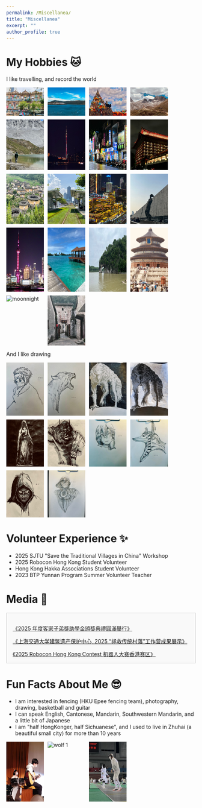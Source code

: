 ```yaml
---
permalink: /Miscellanea/
title: "Miscellanea"
excerpt: ""
author_profile: true
---
```


# My Hobbies 🐱
I like travelling, and record the world
<div style="display: flex; flex-wrap: wrap; gap: 10px;">
  <img src="/images/p1.jpg" alt="wolf 1" style="width: 100px; height: auto;">
  <img src="/images/p2.jpg" alt="wolf 2" style="width: 100px; height: auto;">
  <img src="/images/p3.jpg" alt="T" style="width: 100px; height: auto;">
  <img src="/images/p4.jpg" alt="batman" style="width: 100px; height: auto;">
  <img src="/images/p5.jpg" alt="girl" style="width: 100px; height: auto;">
  <img src="/images/p8.jpg" alt="moonnight" style="width: 100px; height: auto;">
  <img src="/images/p10.jpg" alt="moonnight" style="width: 100px; height: auto;">
  <img src="/images/p11.jpg" alt="moonnight" style="width: 100px; height: auto;">
  <img src="/images/p12.jpg" alt="moonnight" style="width: 100px; height: auto;">
  <img src="/images/p13.jpg" alt="moonnight" style="width: 100px; height: auto;">
  <img src="/images/p14.jpg" alt="moonnight" style="width: 100px; height: auto;">
  <img src="/images/p15.jpg" alt="moonnight" style="width: 100px; height: auto;">
  <img src="/images/sh.jpg" alt="moonnight" style="width: 100px; height: auto;">
  <img src="/images/maldives.jpg" alt="moonnight" style="width: 100px; height: auto;">
  <img src="/images/guilin.jpg" alt="moonnight" style="width: 100px; height: auto;">
  <img src="/images/BJ.jpg" alt="moonnight" style="width: 100px; height: auto;">
  <img src="/images/lj.jpg" alt="moonnight" style="width: 100px; height: auto;">
  <img src="/images/bz.jpg" alt="moonnight" style="width: 100px; height: auto;">
</div>

And I like drawing

<div style="display: flex; flex-wrap: wrap; gap: 10px;">
  <img src="/images/r.jpg" alt="wolf 1" style="width: 100px; height: auto;">
  <img src="/images/m.jpg" alt="wolf 1" style="width: 100px; height: auto;">
  <img src="/images/wolf1.jpg" alt="wolf 1" style="width: 100px; height: auto;">
  <img src="/images/wolf2.jpg" alt="wolf 2" style="width: 100px; height: auto;">
  <img src="/images/T.jpg" alt="T" style="width: 100px; height: auto;">
  <img src="/images/batman.jpg" alt="batman" style="width: 100px; height: auto;">
  <img src="/images/girl.jpg" alt="girl" style="width: 100px; height: auto;">
  <img src="/images/god.jpg" alt="god" style="width: 100px; height: auto;">
  <img src="/images/scary.jpg" alt="scary" style="width: 100px; height: auto;">
  <img src="/images/moonnight.jpg" alt="moonnight" style="width: 100px; height: auto;">
</div>


# Volunteer Experience ✨
- 2025 SJTU "Save the Traditional Villages in China" Workshop
- 2025 Robocon Hong Kong Student Volunteer
- Hong Kong Hakka Associations Student Volunteer
- 2023 BTP Yunnan Program Summer Volunteer Teacher


# Media 🎉
<div style="max-width: 800px; margin: 1rem 0; padding: 1rem; border: 1px solid #ccc; background-color: #f9f9f9; height: 100px; overflow-y: scroll; text-align: left;">
  <p>
    <a href="https://mp.weixin.qq.com/s/Vo-YghwGJwpu2vSzy-obGg" target="_blank">
      《2025 年度客家子弟獎助學金頒獎典禮圓滿舉行》
    </a>
  </p>
  <p>
    <a href="https://mp.weixin.qq.com/s/V8Fb1FWmlL-dcM2A_ly4tw" target="_blank">
      《上海交通大学建筑遗产保护中心, 2025 “拯救传统村落”工作营成果展示》
    </a>
  </p>
  <p>
    <a href="https://www.hkstp.org/en/park-life/news-and-events/news/robocon-2025">
      《2025 Robocon Hong Kong Contest 机器人大赛香港赛区》
    </a>
  </p>
  <p>
    <a href="https://hkhakka.com/activities/2023-2024%e5%b9%b4%e5%ba%a6%e5%ae%a2%e5%ae%b6%e5%ad%90%e5%bc%9f%e7%8d%8e%e5%8a%a9%e5%ad%b8%e9%87%91%e9%a0%92%e7%8d%8e%e5%85%b8%e7%a6%ae%e5%9c%93%e6%bb%bf%e8%88%89%e8%a1%8c/">
      《2024 年度客家子弟獎助學金頒獎典禮圓滿舉行》
    </a>
  </p>
  <p>
    <a href="https://hkhakka.com/activities/%e9%a6%99%e6%b8%af%e5%ae%a2%e5%b1%ac%e7%b8%bd%e6%9c%83%e9%9d%92%e5%b9%b4%e9%83%a8%e8%88%89%e8%be%a6%e7%a6%8f%e5%bb%ba%e5%ad%b8%e7%bf%92%e4%ba%a4%e6%b5%81%e5%9c%98/">
      《2023 香港客屬總會青年部舉辦福建學習交流團》
    </a>
  </p>
  <p>
    <a href="https://hkhakka.com/activities/2022-2023%e5%b9%b4%e5%ba%a6%e5%ae%a2%e5%ae%b6%e5%ad%90%e5%bc%9f%e7%8d%8e%e5%8a%a9%e5%ad%b8%e9%87%91%e9%a0%92%e7%8d%8e%e5%85%b8%e7%a6%ae%e5%9c%93%e6%bb%bf%e8%88%89%e8%a1%8c/">
      《2023 年度客家子弟獎助學金頒獎典禮圓滿舉行》
    </a>
  </p>
  <p>
    <a href="https://mp.weixin.qq.com/s/PzIgrw0GnTRxF-ZbWTHHOg">
      《2023 香港大学BTP云之彼端项目组云南支教报告》
    </a>
  </p>
</div>

# Fun Facts About Me 😎
- I am interested in fencing (HKU Epee fencing team), photography, drawing, basketball and guitar
- I can speak English, Cantonese, Mandarin, Southwestern Mandarin, and a little bit of Japanese
- I am "half HongKonger, half Sichuanese", and I used to live in Zhuhai (a beautiful small city) for more than 10 years

<div style="display: flex; flex-wrap: wrap; gap: 10px;">
  <img src="/images/guitar.jpg" alt="wolf 1" style="width: 100px; height: auto;">
  <img src="/images/photography.jpg" alt="wolf 1" style="width: 100px; height: auto;">
  <img src="/images/fencing.jpg" alt="wolf 1" style="width: 100px; height: auto;">
</div>

<br>
